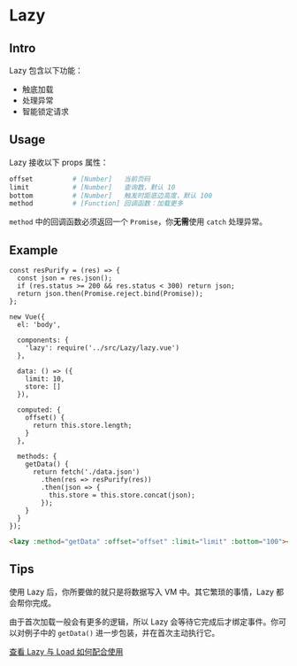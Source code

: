 # Lazy

## Intro

Lazy 包含以下功能：

- 触底加载
- 处理异常
- 智能锁定请求

## Usage

Lazy 接收以下 props 属性：

```bash
offset          # [Number]   当前页码
limit           # [Number]   查询数，默认 10
bottom          # [Number]   触发时距底边高度，默认 100
method          # [Function] 回调函数：加载更多
```

`method` 中的回调函数必须返回一个 `Promise`，你**无需**使用 `catch` 处理异常。

## Example

```JS
const resPurify = (res) => {
  const json = res.json();
  if (res.status >= 200 && res.status < 300) return json;
  return json.then(Promise.reject.bind(Promise));
};

new Vue({
  el: 'body',

  components: {
    'lazy': require('../src/Lazy/lazy.vue')
  },

  data: () => ({
    limit: 10,
    store: []
  }),

  computed: {
    offset() {
      return this.store.length;
    }
  },

  methods: {
    getData() {
      return fetch('./data.json')
        .then(res => resPurify(res))
        .then(json => {
          this.store = this.store.concat(json);
        });
    }
  }
});
```

```HTML
<lazy :method="getData" :offset="offset" :limit="limit" :bottom="100"></lazy>
```

## Tips

使用 Lazy 后，你所要做的就只是将数据写入 VM 中。其它繁琐的事情，Lazy 都会帮你完成。  

由于首次加载一般会有更多的逻辑，所以 Lazy 会等待它完成后才绑定事件。你可以对例子中的 `getData()` 进一步包装，并在首次主动执行它。

[查看 Lazy 与 Load 如何配合使用](https://github.com/banricho/Element/issues/2)
